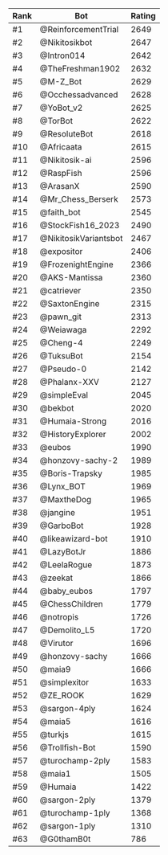 Rank|Bot|Rating
---|---|---
#1|@ReinforcementTrial|2649
#2|@Nikitosikbot|2647
#3|@Intron014|2642
#4|@TheFreshman1902|2632
#5|@M-Z_Bot|2629
#6|@Occhessadvanced|2628
#7|@YoBot_v2|2625
#8|@TorBot|2622
#9|@ResoluteBot|2618
#10|@Africaata|2615
#11|@Nikitosik-ai|2596
#12|@RaspFish|2596
#13|@ArasanX|2590
#14|@Mr_Chess_Berserk|2573
#15|@faith_bot|2545
#16|@StockFish16_2023|2490
#17|@NikitosikVariantsbot|2467
#18|@expositor|2406
#19|@FrozenightEngine|2366
#20|@AKS-Mantissa|2360
#21|@catriever|2350
#22|@SaxtonEngine|2315
#23|@pawn_git|2313
#24|@Weiawaga|2292
#25|@Cheng-4|2249
#26|@TuksuBot|2154
#27|@Pseudo-0|2142
#28|@Phalanx-XXV|2127
#29|@simpleEval|2045
#30|@bekbot|2020
#31|@Humaia-Strong|2016
#32|@HistoryExplorer|2002
#33|@eubos|1990
#34|@honzovy-sachy-2|1989
#35|@Boris-Trapsky|1985
#36|@Lynx_BOT|1969
#37|@MaxtheDog|1965
#38|@jangine|1951
#39|@GarboBot|1928
#40|@likeawizard-bot|1910
#41|@LazyBotJr|1886
#42|@LeelaRogue|1873
#43|@zeekat|1866
#44|@baby_eubos|1797
#45|@ChessChildren|1779
#46|@notropis|1726
#47|@Demolito_L5|1720
#48|@Virutor|1696
#49|@honzovy-sachy|1666
#50|@maia9|1666
#51|@simplexitor|1633
#52|@ZE_ROOK|1629
#53|@sargon-4ply|1624
#54|@maia5|1616
#55|@turkjs|1615
#56|@Trollfish-Bot|1590
#57|@turochamp-2ply|1583
#58|@maia1|1505
#59|@Humaia|1422
#60|@sargon-2ply|1379
#61|@turochamp-1ply|1368
#62|@sargon-1ply|1310
#63|@G0thamB0t|786
